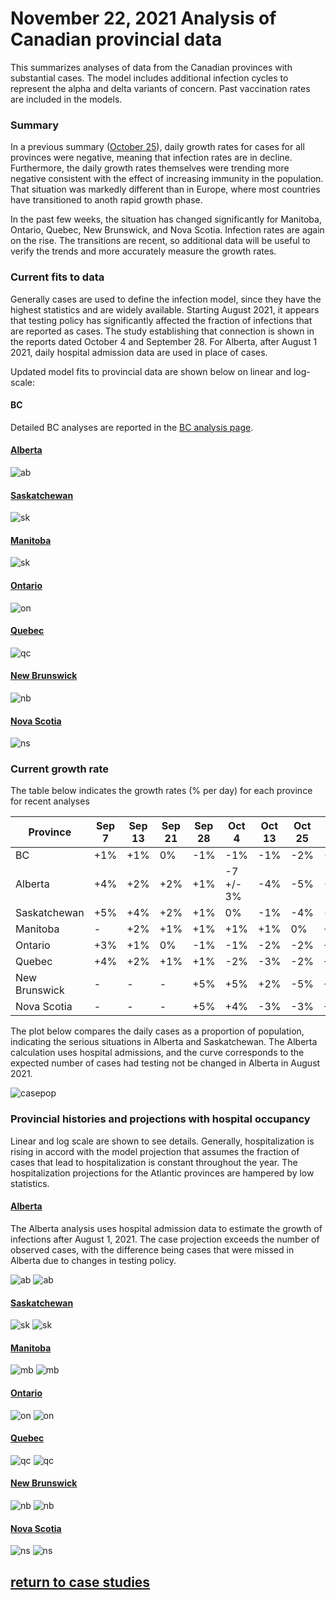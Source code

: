 # November 22, 2021 Analysis of Canadian provincial data

This summarizes analyses of data from the Canadian provinces with substantial cases.
The model includes additional infection cycles to represent the alpha and delta variants of concern.
Past vaccination rates are included in the models.

### Summary

In a previous summary ([October 25](../prov20211025/index.md)), 
daily growth rates for cases for all provinces
were negative, meaning that infection rates are in decline.
Furthermore, the daily growth rates themselves were trending
more negative consistent
with the effect of increasing immunity in the population.
That situation was markedly different than in Europe,
where most countries have transitioned to anoth rapid growth phase.

In the past few weeks, the situation has changed significantly for 
Manitoba, Ontario, Quebec, New Brunswick, and Nova Scotia.
Infection rates are again on the rise.
The transitions are recent, so additional data will be
useful to verify the trends and more accurately measure the growth rates.

### Current fits to data

Generally cases are used to define the infection model, since they have the highest statistics and are
widely available.
Starting August 2021, it appears that testing policy has
significantly affected the fraction of infections that are
reported as cases.
The study establishing that connection is shown in the reports dated October 4 and September 28.
For Alberta, after August 1 2021, daily hospital admission data are used in place of cases.

Updated model fits to provincial data are shown below on linear and log-scale:

#### BC

Detailed BC analyses are reported in the [BC analysis page](../index.md).

#### [Alberta](img/ab_2_9_1122_cases.pdf)

![ab](img/ab_2_9_1122_cases.png)

#### [Saskatchewan](img/sk_2_9_1122_cases.pdf)

![sk](img/sk_2_9_1122_cases.png)

#### [Manitoba](img/mb_2_9_1122_cases.pdf)

![sk](img/mb_2_9_1122_cases.png)

#### [Ontario](img/on_2_9_1122_cases.pdf)

![on](img/on_2_9_1122_cases.png)

#### [Quebec](img/qc_2_9_1122_cases.pdf)

![qc](img/qc_2_9_1122_cases.png)

#### [New Brunswick](img/nb_2_9_1122_cases.pdf)

![nb](img/nb_2_9_1122_cases.png)

#### [Nova Scotia](img/ns_2_9_1122_cases.pdf)

![ns](img/ns_2_9_1122_cases.png)

### Current growth rate

The table below indicates the growth rates (% per day) for each province for recent analyses

Province | Sep 7 | Sep 13 | Sep 21 | Sep 28 | Oct 4 | Oct 13 | Oct 25 | Nov 10 | Nov 22
---|---|---|---|---|---|---|---|---|---
BC | +1% | +1% | 0% | -1% | -1% | -1% | -2% | -3% | -3%
Alberta | +4% | +2% | +2% | +1% | -7 +/- 3% | -4% | -5% | -6% | -6%
Saskatchewan | +5% | +4% | +2% | +1% | 0% | -1% | -4% | -5% | -5%
Manitoba | - | +2% | +1% | +1% | +1% | +1% | 0% | +2% | +1%
Ontario | +3% | +1% | 0% | -1% | -1% | -2% | -2% | +4% | +2%
Quebec | +4% | +2% | +1% | +1% | -2% | -3% | -2% | +1% | +1%
New Brunswick | - | - | - | +5% | +5% | +2% | -5% | +1% | +3%
Nova Scotia | - | - | - | +5% | +4% | -3% | -3% | +6+/-3% | -8+/-3%%

The plot below compares the daily cases as a proportion of population, indicating the serious situations
in Alberta and Saskatchewan.
The Alberta calculation uses hospital admissions, and the curve corresponds to the expected number of cases
had testing not be changed in Alberta in August 2021.

![casepop](img/Canada_2_9_1122_compare_casepop.png)


### Provincial histories and projections with hospital occupancy

Linear and log scale are shown to see details.
Generally, hospitalization is rising in accord with the model projection
that assumes the fraction of cases that lead to hospitalization is
constant throughout the year.
The hospitalization projections for the Atlantic provinces are hampered by low statistics.

#### [Alberta](img/ab_2_9_1122_linear_proj.pdf)

The Alberta analysis uses hospital admission data to estimate the growth of infections after August 1, 2021.
The case projection exceeds the number of observed cases, with the difference being cases that were
missed in Alberta due to changes in testing policy.

![ab](img/ab_2_9_1122_linear_proj.png)
![ab](img/ab_2_9_1122_log_proj.png)

#### [Saskatchewan](img/sk_2_9_1122_linear_proj.pdf)

![sk](img/sk_2_9_1122_linear_proj.png)
![sk](img/sk_2_9_1122_log_proj.png)

#### [Manitoba](img/mb_2_9_1122_linear_proj.pdf)

![mb](img/mb_2_9_1122_linear_proj.png)
![mb](img/mb_2_9_1122_log_proj.png)

#### [Ontario](img/on_2_9_1122_linear_proj.pdf)

![on](img/on_2_9_1122_linear_proj.png)
![on](img/on_2_9_1122_log_proj.png)

#### [Quebec](img/qc_2_9_1122_linear_proj.pdf)

![qc](img/qc_2_9_1122_linear_proj.png)
![qc](img/qc_2_9_1122_log_proj.png)

#### [New Brunswick](img/nb_2_9_1122_linear_proj.pdf)

![nb](img/nb_2_9_1122_linear_proj.png)
![nb](img/nb_2_9_1122_log_proj.png)

#### [Nova Scotia](img/ns_2_9_1122_linear_proj.pdf)

![ns](img/ns_2_9_1122_linear_proj.png)
![ns](img/ns_2_9_1122_log_proj.png)


## [return to case studies](../index.md)

